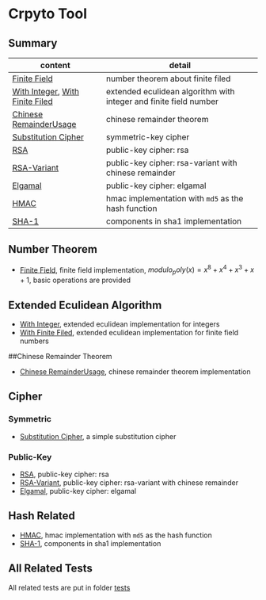 # Crpyto Tool
## Summary

content | detail
--- | ---
[Finite Field](./libs/finite_field_op.py)  | number theorem about finite filed
[With Integer](./libs/extended_euclidean.py), [With Finite Filed](./libs/extended_euclidean_poly.py)  | extended eculidean algorithm with integer and finite field number
[Chinese RemainderUsage](./libs/chinese_remainder_theorem.py)  | chinese remainder theorem
[Substitution Cipher](./libs/substitution_cipher.py) | symmetric-key cipher
[RSA](./libs/rsa.py) | public-key cipher: rsa
[RSA-Variant](./libs/rsa_with_chinese_remainder.py) | public-key cipher: rsa-variant with chinese remainder
[Elgamal](./libs/elgamal.py) | public-key cipher: elgamal
[HMAC](./libs/hmac.py) | hmac implementation with `md5` as the hash function
[SHA-1](./libs/sha1.py) | components in sha1 implementation


## Number Theorem
- [Finite Field](libs/finite_field_op.py), finite field implementation, $modulo_poly(x)=x^8 + x^4 + x^3+ x + 1$,
basic operations are provided

## Extended Eculidean Algorithm
- [With Integer](libs/extended_euclidean.py), extended eculidean implementation for integers
- [With Finite Filed](libs/extended_euclidean_poly.py), extended eculidean implementation for finite field numbers

##Chinese Remainder Theorem
- [Chinese RemainderUsage](libs/chinese_remainder_theorem.py), chinese remainder theorem implementation

## Cipher
### Symmetric
- [Substitution Cipher](libs/substitution_cipher.py), a simple substitution cipher

### Public-Key
- [RSA](libs/rsa.py), public-key cipher: rsa
- [RSA-Variant](libs/rsa_with_chinese_remainder.py), public-key cipher: rsa-variant with chinese remainder
- [Elgamal](libs/elgamal.py), public-key cipher: elgamal

## Hash Related
- [HMAC](libs/hmac.py), hmac implementation with `md5` as the hash function
- [SHA-1](libs/sha1.py), components in sha1 implementation

## All Related Tests

All related tests are put in folder [tests](tests)

